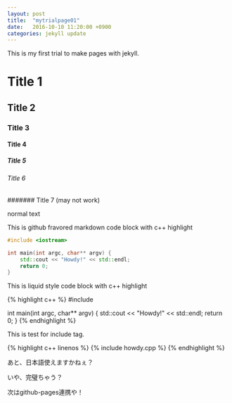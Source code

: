 ```yaml
---
layout: post
title:  "mytrialpage01"
date:   2016-10-10 11:20:00 +0900
categories: jekyll update
---
```

This is my first trial to make pages with jekyll.

# Title 1

## Title 2

### Title 3

#### Title 4

##### Title 5

###### Title 6

####### Title 7 (may not work)

normal text

This is github fravored markdown code block with c++ highlight

```c++
#include <iostream>

int main(int argc, char** argv) {
    std::cout << "Howdy!" << std::endl;
    return 0;
}
```

This is liquid style code block with c++ highlight

{% highlight c++ %}
#include <iostream>

int main(int argc, char** argv) {
    std::cout << "Howdy!" << std::endl;
    return 0;
}
{% endhighlight %}

This is test for include tag.

{% highlight c++ linenos %}
{% include howdy.cpp %}
{% endhighlight %}

あと、日本語使えますかねぇ？

いや、完璧ちゃう？

次はgithub-pages連携や！
